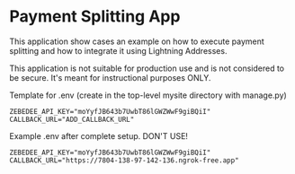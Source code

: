 # Payment Splitting App

This application show cases an example on how to execute payment splitting and how to integrate it using Lightning Addresses.

This application is not suitable for production use and is not considered to be secure. It's meant for instructional purposes ONLY.

Template for .env (create in the top-level mysite directory with manage.py)
```
ZEBEDEE_API_KEY="moYyfJB643b7UwbT86lGWZWwF9giBQiI"
CALLBACK_URL="ADD_CALLBACK_URL"
```

Example .env after complete setup. DON'T USE! 
```
ZEBEDEE_API_KEY="moYyfJB643b7UwbT86lGWZWwF9giBQiI"
CALLBACK_URL="https://7804-138-97-142-136.ngrok-free.app"
```
